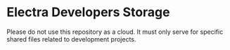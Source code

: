 # Electra Developers Storage

Please do not use this repository as a cloud. It must only serve for specific shared files related to development projects.
